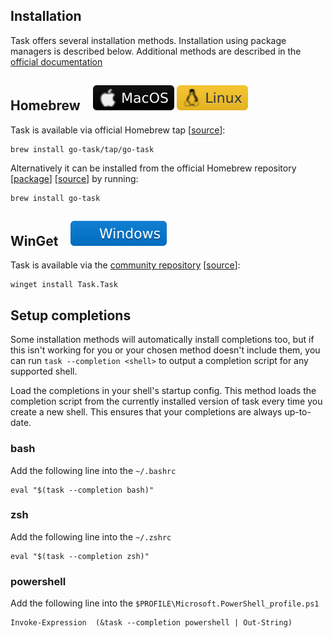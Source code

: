 ## Installation  

Task offers several installation methods. Installation using package managers is described below. Additional methods are described in the [official documentation](https://taskfile.dev/installation/)

## Homebrew &nbsp;&nbsp;&nbsp;![macos](/ci/documents/img/MacOS.svg "MacOS") ![linux](/ci/documents/img/Linux.svg "Linux")
Task is available via official Homebrew tap [[source](https://github.com/go-task/homebrew-tap/blob/main/Formula/go-task.rb)]:

```shell
brew install go-task/tap/go-task
```

Alternatively it can be installed from the official Homebrew repository [[package](https://formulae.brew.sh/formula/go-task)] [[source](https://github.com/Homebrew/homebrew-core/blob/master/Formula/g/go-task.rb)] by running:

```shell
brew install go-task
```

## WinGet &nbsp;&nbsp;&nbsp;![windows](/ci/documents/img/Windows.svg "Windows")
Task is available via the [community repository](https://github.com/microsoft/winget-pkgs) [[source](https://github.com/microsoft/winget-pkgs/tree/master/manifests/t/Task/Task)]:
```shell
winget install Task.Task
```

## Setup completions
Some installation methods will automatically install completions too, but if this isn't working for you or your chosen method doesn't include them, you can run `task --completion <shell>` to output a completion script for any supported shell.

Load the completions in your shell's startup config.
This method loads the completion script from the currently installed version of task every time you create a new shell. This ensures that your completions are always up-to-date.

### bash
Add the following line into the `~/.bashrc`
```
eval "$(task --completion bash)"
```
### zsh
Add the following line into the `~/.zshrc`
```
eval "$(task --completion zsh)"
```
### powershell
Add the following line into the `$PROFILE\Microsoft.PowerShell_profile.ps1`
```
Invoke-Expression  (&task --completion powershell | Out-String)
```
